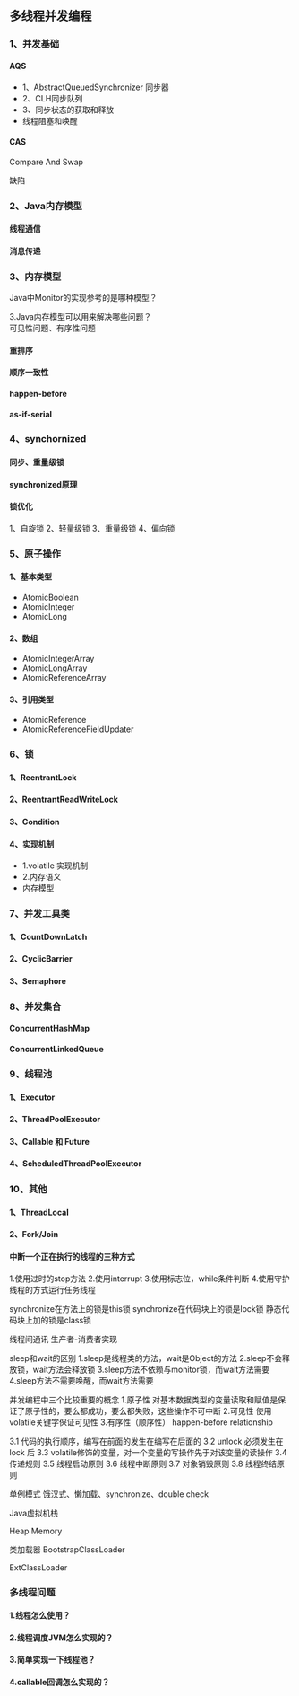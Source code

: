 ## 多线程并发编程

### 1、并发基础

#### AQS

- 1、AbstractQueuedSynchronizer 同步器
- 2、CLH同步队列
- 3、同步状态的获取和释放
- 线程阻塞和唤醒

#### CAS

Compare And Swap

缺陷

### 2、Java内存模型

#### 线程通信

#### 消息传递

### 3、内存模型

Java中Monitor的实现参考的是哪种模型？

3.Java内存模型可以用来解决哪些问题？  
可见性问题、有序性问题

#### 重排序

#### 顺序一致性

#### happen-before

#### as-if-serial

### 4、synchornized

#### 同步、重量级锁

#### synchronized原理

#### 锁优化

1、自旋锁
2、轻量级锁
3、重量级锁
4、偏向锁

### 5、原子操作

#### 1、基本类型

- AtomicBoolean
- AtomicInteger
- AtomicLong

#### 2、数组

- AtomicIntegerArray
- AtomicLongArray
- AtomicReferenceArray

#### 3、引用类型

- AtomicReference
- AtomicReferenceFieldUpdater

### 6、锁

#### 1、ReentrantLock

#### 2、ReentrantReadWriteLock

#### 3、Condition

#### 4、实现机制

- 1.volatile 实现机制
- 2.内存语义
- 内存模型

### 7、并发工具类

#### 1、CountDownLatch

#### 2、CyclicBarrier

#### 3、Semaphore

### 8、并发集合

#### ConcurrentHashMap

#### ConcurrentLinkedQueue

### 9、线程池

#### 1、Executor

#### 2、ThreadPoolExecutor

#### 3、Callable 和 Future

#### 4、ScheduledThreadPoolExecutor

### 10、其他

#### 1、ThreadLocal

#### 2、Fork/Join

#### 中断一个正在执行的线程的三种方式

1.使用过时的stop方法
2.使用interrupt
3.使用标志位，while条件判断
4.使用守护线程的方式运行任务线程

synchronize在方法上的锁是this锁
synchronize在代码块上的锁是lock锁
静态代码块上加的锁是class锁

线程间通讯
生产者-消费者实现

sleep和wait的区别
1.sleep是线程类的方法，wait是Object的方法
2.sleep不会释放锁，wait方法会释放锁
3.sleep方法不依赖与monitor锁，而wait方法需要
4.sleep方法不需要唤醒，而wait方法需要

并发编程中三个比较重要的概念
1.原子性
对基本数据类型的变量读取和赋值是保证了原子性的，要么都成功，要么都失败，这些操作不可中断
2.可见性
使用volatile关键字保证可见性
3.有序性（顺序性）
happen-before  relationship

3.1 代码的执行顺序，编写在前面的发生在编写在后面的
3.2 unlock 必须发生在 lock 后
3.3 volatile修饰的变量，对一个变量的写操作先于对该变量的读操作
3.4 传递规则
3.5 线程启动原则
3.6 线程中断原则
3.7 对象销毁原则
3.8 线程终结原则

单例模式
饿汉式、懒加载、synchronize、double check

Java虚拟机栈

Heap Memory

类加载器
BootstrapClassLoader

ExtClassLoader

### 多线程问题

#### 1.线程怎么使用？

#### 2.线程调度JVM怎么实现的？

#### 3.简单实现一下线程池？

#### 4.callable回调怎么实现的？
